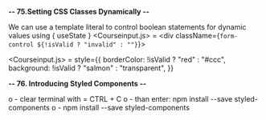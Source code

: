 **-- 75.Setting CSS Classes Dynamically --**

We can use a template literal to control boolean statements for dynamic values using { useState }
<Courseinput.js> = <div className={`form-control ${!isValid ? "invalid" : ""}`}>

<Courseinput.js> = style={{
            borderColor: !isValid ? "red" : "#ccc",
            background: !isValid ? "salmon" : "transparent",
          }}

**-- 76. Introducing Styled Components --**

o - clear terminal with = CTRL + C
o - than enter: npm install --save styled-components
o - npm install --save styled-components
